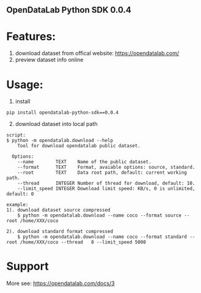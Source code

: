 ## OpenDataLab Python SDK 0.0.4

# Features:
1. download dataset from offical website: https://opendatalab.com/
2. preview dataset info online

# Usage: 
1. install
```
pip install opendatalab-python-sdk==0.0.4
```

2. download dataset into local path
```
script:
$ python -m opendatalab.download --help    
    Tool for download opendatalab public dataset.  

  Options:
    --name        TEXT    Name of the public dataset.
    --format      TEXT    Format, avaiable options: source, standard.
    --root        TEXT    Data root path, default: current working path.
    --thread      INTEGER Number of thread for download, default: 10.
    --limit_speed INTEGER Download limit speed: KB/s, 0 is unlimited, default: 0

example:
1). download dataset source compressed
    $ python -m opendatalab.download --name coco --format source --root /home/XXX/coco

2). download standard format compressed
    $ python -m opendatalab.download --name coco --format standard --root /home/XXX/coco --thread   8 --limit_speed 5000
```


# Support
More see: https://opendatalab.com/docs/3